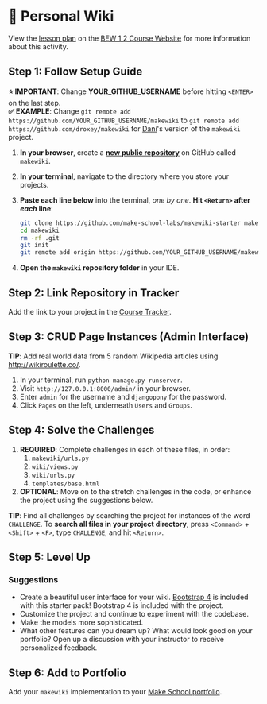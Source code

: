# 📓 Personal Wiki

View the [lesson plan](https://make-school-courses.github.io/BEW-1.2-Authentication-and-Associations/#/Lessons/05-Templates) on the [BEW 1.2 Course Website](https://make-school-courses.github.io/BEW-1.2-Authentication-and-Associations) for more information about this activity.

## Step 1: Follow Setup Guide

 **⭐️ IMPORTANT**: Change **YOUR_GITHUB_USERNAME** before hitting `<ENTER>` on the last step.<br>**✅ EXAMPLE**: Change `git remote add https://github.com/YOUR_GITHUB_USERNAME/makewiki` to `git remote add https://github.com/droxey/makewiki` for [Dani](https://github.com/droxey/makewiki)'s version of the `makewiki` project.

1. **In your browser**, create a **[new public repository](https://github.com/new)** on GitHub called `makewiki`.
2. **In your terminal**, navigate to the directory where you store your projects.
3. **Paste each line below** into the terminal, *one by one*. **Hit `<Return>` after *each* line**:

    ```bash
    git clone https://github.com/make-school-labs/makewiki-starter makewiki
    cd makewiki
    rm -rf .git
    git init
    git remote add origin https://github.com/YOUR_GITHUB_USERNAME/makewiki
    ```

4. **Open the `makewiki` repository folder** in your IDE.

## Step 2: Link Repository in Tracker

Add the link to your project in the [Course Tracker](https://make.sc/trackbew1.2).

## Step 3: CRUD Page Instances (Admin Interface)

**TIP**: Add real world data from 5 random Wikipedia articles using http://wikiroulette.co/.

1. In your terminal, run `python manage.py runserver`.
2. Visit `http://127.0.0.1:8000/admin/` in your browser.
3. Enter `admin` for the username and `djangopony` for the password.
4. Click `Pages` on the left, underneath `Users` and `Groups`.

## Step 4: Solve the Challenges

1. **REQUIRED**: Complete challenges in each of these files, in order:
    1. `makewiki/urls.py`
    1. `wiki/views.py`
    1. `wiki/urls.py`
    1. `templates/base.html`
2. **OPTIONAL**: Move on to the stretch challenges in the code, or enhance the project using the suggestions below.

**TIP**: Find all challenges by searching the project for instances of the word `CHALLENGE`. To **search all files in your project directory**, press `<Command>` + `<Shift>` + `<F>`, type `CHALLENGE`, and hit `<Return>`.

## Step 5: Level Up

### Suggestions

- Create a beautiful user interface for your wiki. [Bootstrap 4](https://getbootstrap.com/docs/4.0/components/) is included with this starter pack! Bootstrap 4 is included with the project.
- Customize the project and continue to experiment with the codebase.
- Make the models more sophisticated.
- What other features can you dream up? What would look good on your portfolio? Open up a discussion with your instructor to receive personalized feedback.

## Step 6: Add to Portfolio

Add your `makewiki` implementation to your [Make School portfolio](https://www.makeschool.com/portfolio).
